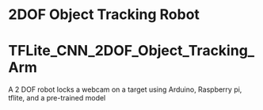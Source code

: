 2DOF Object Tracking Robot
==========================
# TFLite_CNN_2DOF_Object_Tracking_Arm
A 2 DOF robot locks a webcam on a target using Arduino, Raspberry pi, tflite, and a pre-trained model

